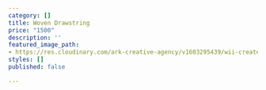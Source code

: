 ```yaml
---
category: []
title: Woven Drawstring
price: "1500"
description: ''
featured_image_path:
- https://res.cloudinary.com/ark-creative-agency/v1603295439/wii-create/uploads/Brighton-Drawstring-BAG-4555-BL-DEXTROUS-CREATIVITY-NO-LOGO_default_vrsoxx.png
styles: []
published: false

---
```

